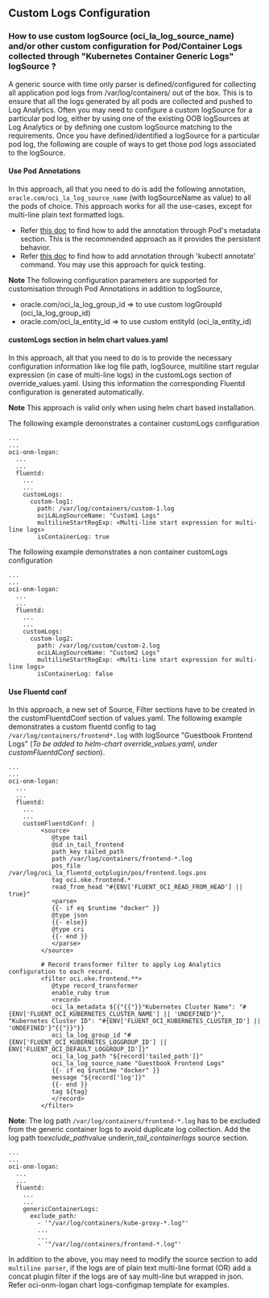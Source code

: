 ## Custom Logs Configuration

### How to use custom logSource (oci_la_log_source_name) and/or other custom configuration for Pod/Container Logs collected through "Kubernetes Container Generic Logs" logSource ?

A generic source with time only parser is defined/configured for collecting all application pod logs from /var/log/containers/ out of the box.
This is to ensure that all the logs generated by all pods are collected and pushed to Log Analytics.
Often you may need to configure a custom logSource for a particular pod log, either by using one of the existing OOB logSources at Log Analytics or by defining one custom logSource matching to the requirements.
Once you have defined/identified a logSource for a particular pod log, the following are couple of ways to get those pod logs associated to the logSource.

#### Use Pod Annotations

In this approach, all that you need to do is add the following annotation, `oracle.com/oci_la_log_source_name` (with logSourceName as value) to all the pods of choice.
This approach works for all the use-cases, except for multi-line plain text formatted logs.

* Refer [this doc](https://kubernetes.io/docs/concepts/overview/working-with-objects/annotations/) to find how to add the annotation through Pod's metadata section. This is the recommended approach as it provides the persistent behavior.
* Refer [this doc](https://kubernetes.io/docs/reference/generated/kubectl/kubectl-commands#annotate) to find how to add annotation through 'kubectl annotate' command. You may use this approach for quick testing.

**Note** The following configuration parameters are supported for customisation through Pod Annotations in addition to logSource,

* oracle.com/oci_la_log_group_id => to use custom logGroupId (oci_la_log_group_id)
* oracle.com/oci_la_entity_id => to use custom entityId (oci_la_entity_id)

#### customLogs section in helm chart values.yaml

In this approach, all that you need to do is to provide the necessary configuration information like log file path, logSource, multiline start regular expression (in case of multi-line logs) in the customLogs section of override_values.yaml.
Using this information the corresponding Fluentd configuration is generated automatically.

**Note** This approach is valid only when using helm chart based installation.

The following example demonstrates a container customLogs configuration

```
...
...
oci-onm-logan:
  ...
  ...
  fluentd:
    ...
    ...
    customLogs:
      custom-log1:
        path: /var/log/containers/custom-1.log
        ociLALogSourceName: "Custom1 Logs"
        multilineStartRegExp: <Multi-line start expression for multi-line logs>
        isContainerLog: true
```

The following example demonstrates a non container customLogs configuration

```
...
...
oci-onm-logan:
  ...
  ...
  fluentd:
    ...
    ...
    customLogs:
      custom-log2:
        path: /var/log/custom/custom-2.log
        ociLALogSourceName: "Custom2 Logs"
        multilineStartRegExp: <Multi-line start expression for multi-line logs>
        isContainerLog: false
```

#### Use Fluentd conf

In this approach, a new set of Source, Filter sections have to be created in the customFluentdConf section of values.yaml.
The following example demonstrates a custom fluentd config to tag `/var/log/containers/frontend*.log` with logSource "Guestbook Frontend Logs"
(*To be added to helm-chart override_values.yaml, under customFluentdConf section*).

```
...
...
oci-onm-logan:
  ...
  ...
  fluentd:
    ...
    ...
    customFluentdConf: |
         <source>
            @type tail
            @id in_tail_frontend
            path_key tailed_path
            path /var/log/containers/frontend-*.log
            pos_file /var/log/oci_la_fluentd_outplugin/pos/frontend.logs.pos
            tag oci.oke.frontend.*
            read_from_head "#{ENV['FLUENT_OCI_READ_FROM_HEAD'] || true}"
            <parse>
            {{- if eq $runtime "docker" }}
            @type json
            {{- else}}
            @type cri
            {{- end }}
            </parse>
         </source>

         # Record transformer filter to apply Log Analytics configuration to each record.
         <filter oci.oke.frontend.**>
            @type record_transformer
            enable_ruby true
            <record>
            oci_la_metadata ${{"{{"}}"Kubernetes Cluster Name": "#{ENV['FLUENT_OCI_KUBERNETES_CLUSTER_NAME'] || 'UNDEFINED'}", "Kubernetes Cluster ID": "#{ENV['FLUENT_OCI_KUBERNETES_CLUSTER_ID'] || 'UNDEFINED'}"{{"}}"}}
            oci_la_log_group_id "#{ENV['FLUENT_OCI_KUBERNETES_LOGGROUP_ID'] || ENV['FLUENT_OCI_DEFAULT_LOGGROUP_ID']}"
            oci_la_log_path "${record['tailed_path']}"
            oci_la_log_source_name "Guestbook Frontend Logs"
            {{- if eq $runtime "docker" }}
            message "${record['log']}"
            {{- end }}
            tag ${tag}
            </record>
         </filter>
```

**Note**: The log path `/var/log/containers/frontend-*.log` has to be excluded from the generic container logs to avoid duplicate log collection. Add the log path to*exclude_path*value under*in_tail_containerlogs* source section.

```
...
...
oci-onm-logan:
  ...
  ...
  fluentd:
    ...
    ...
    genericContainerLogs:
      exclude_path:
        - '"/var/log/containers/kube-proxy-*.log"'
        ...
        ...
        - '"/var/log/containers/frontend-*.log"'
```        

In addition to the above, you may need to modify the source section to add `multiline parser`, if the logs are of plain text multi-line format (OR) add a concat plugin filter if the logs are of say multi-line but wrapped in json. Refer oci-onm-logan chart logs-configmap template for examples.
